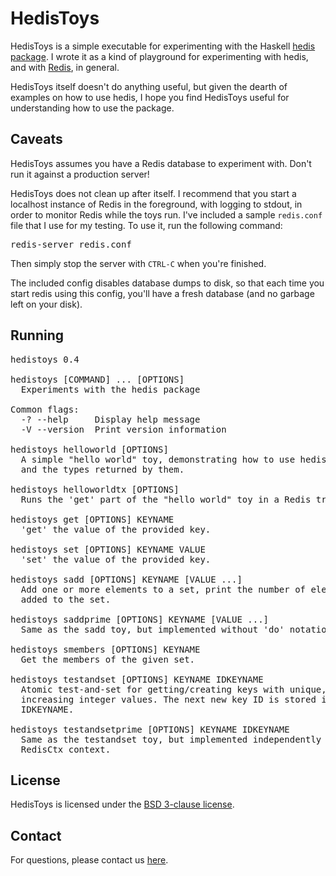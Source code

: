 # HedisToys

HedisToys is a simple executable for experimenting with the Haskell
[hedis package](http://hackage.haskell.org/package/hedis). I wrote it
as a kind of playground for experimenting with hedis, and with
[Redis](http://redis.io/), in general.

HedisToys itself doesn't do anything useful, but given the dearth of
examples on how to use hedis, I hope you find HedisToys useful for
understanding how to use the package.

## Caveats

HedisToys assumes you have a Redis database to experiment with. Don't
run it against a production server!

HedisToys does not clean up after itself. I recommend that you start a
localhost instance of Redis in the foreground, with logging to stdout,
in order to monitor Redis while the toys run. I've included a sample
`redis.conf` file that I use for my testing. To use it, run the
following command:

<pre>redis-server redis.conf</pre>

Then simply stop the server with `CTRL-C` when you're
finished.

The included config disables database dumps to disk, so that each time
you start redis using this config, you'll have a fresh database (and
no garbage left on your disk).

## Running

<pre>
hedistoys 0.4

hedistoys [COMMAND] ... [OPTIONS]
  Experiments with the hedis package

Common flags:
  -? --help     Display help message
  -V --version  Print version information

hedistoys helloworld [OPTIONS]
  A simple "hello world" toy, demonstrating how to use hedis 'get' and 'set',
  and the types returned by them.

hedistoys helloworldtx [OPTIONS]
  Runs the 'get' part of the "hello world" toy in a Redis transaction.

hedistoys get [OPTIONS] KEYNAME
  'get' the value of the provided key.

hedistoys set [OPTIONS] KEYNAME VALUE
  'set' the value of the provided key.

hedistoys sadd [OPTIONS] KEYNAME [VALUE ...]
  Add one or more elements to a set, print the number of elements that were
  added to the set.

hedistoys saddprime [OPTIONS] KEYNAME [VALUE ...]
  Same as the sadd toy, but implemented without 'do' notation.

hedistoys smembers [OPTIONS] KEYNAME
  Get the members of the given set.

hedistoys testandset [OPTIONS] KEYNAME IDKEYNAME
  Atomic test-and-set for getting/creating keys with unique, monotonically
  increasing integer values. The next new key ID is stored in the key with name
  IDKEYNAME.

hedistoys testandsetprime [OPTIONS] KEYNAME IDKEYNAME
  Same as the testandset toy, but implemented independently of a particular
  RedisCtx context.
</pre>

## License

HedisToys is licensed under the [BSD 3-clause
license](http://opensource.org/licenses/bsd-3-clause).

## Contact

For questions, please contact us [here](mailto:src@quixoftic.com).
